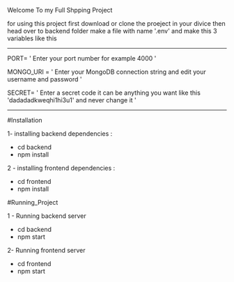 Welcome To my Full Shpping Project 

for using this project first download or clone the proeject in your divice then head over to backend folder make a file with name '.env' and make this 3 variables like this 

---------------------------------------------------------

  PORT=  ' Enter your port number for example 4000 '
  
  MONGO_URI =  ' Enter your MongoDB connection string and edit your username and password '
  
  SECRET=  ' Enter a secret code it can be anything you want like this 'dadadadkweqhi1hi3u1' and never change it '

---------------------------------------------------------





#Installation

1- installing backend dependencies : 
  - cd backend
  - npm install
 
 2 - installing frontend dependencies :
  - cd frontend
  - npm install
  
 #Running_Project
 
 1 - Running backend server
  - cd backend
  - npm start
 
 2- Running frontend server
  - cd frontend
  - npm start
  
  

